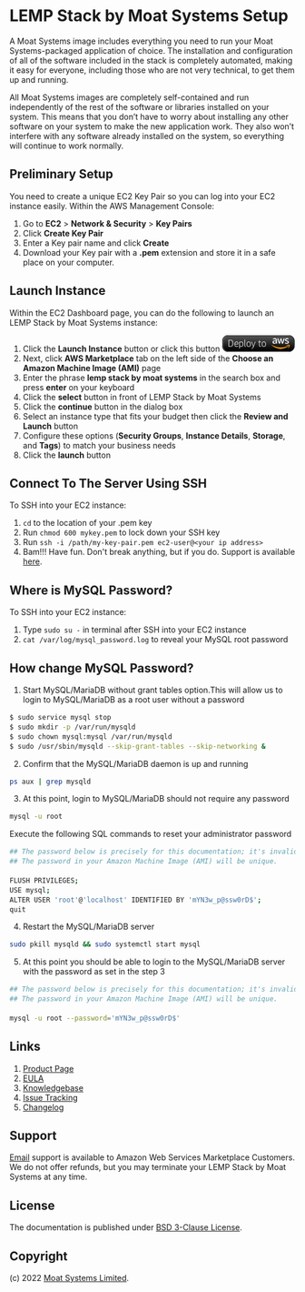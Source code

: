 # LEMP Stack by Moat Systems Setup

A Moat Systems image includes everything you need to run your Moat Systems-packaged application of choice. The installation and configuration of all of the software included in the stack is completely automated, making it easy for everyone, including those who are not very technical, to get them up and running.

All Moat Systems images are completely self-contained and run independently of the rest of the software or libraries installed on your system. This means that you don’t have to worry about installing any other software on your system to make the new application work. They also won’t interfere with any software already installed on the system, so everything will continue to work normally.

## Preliminary Setup

You need to create a unique EC2 Key Pair so you can log into your EC2 instance easily. Within the AWS Management Console:

1. Go to **EC2** > **Network & Security** > **Key Pairs**
2. Click **Create Key Pair**
3. Enter a Key pair name and click **Create**
4. Download your Key pair with a **.pem** extension and store it in a safe place on your computer.

## Launch Instance

Within the EC2 Dashboard page, you can do the following to launch an LEMP Stack by Moat Systems instance:

1. Click the **Launch Instance** button or click this button [![Launch Stack](./images/launch-stack.png?raw=true)](https://aws.amazon.com/marketplace/pp/B08S71PRTS)
2. Next, click **AWS Marketplace** tab on the left side of the **Choose an Amazon Machine Image (AMI)** page
3. Enter the phrase **lemp stack by moat systems** in the search box and press **enter** on your keyboard
4. Click the **select** button in front of LEMP Stack by Moat Systems
5. Click the **continue** button in the dialog box
6. Select an instance type that fits your budget then click the **Review and Launch** button
7. Configure these options (**Security Groups**, **Instance Details**, **Storage**, and **Tags**) to match your business needs
8. Click the **launch** button

## Connect To The Server Using SSH

To SSH into your EC2 instance:

1. ```cd``` to the location of your .pem key
2. Run ```chmod 600 mykey.pem``` to lock down your SSH key
3. Run ```ssh -i /path/my-key-pair.pem ec2-user@<your ip address>```
4. Bam!!! Have fun. Don't break anything, but if you do. Support is available [here](https://www.moatsystems.com/contact/).

## Where is MySQL Password?

To SSH into your EC2 instance:

1. Type ```sudo su -``` in terminal after SSH into your EC2 instance
2. ```cat /var/log/mysql_password.log``` to reveal your MySQL root password

## How change MySQL Password?

1. Start MySQL/MariaDB without grant tables option.This will allow us to login to MySQL/MariaDB as a root user without a password

```bash
$ sudo service mysql stop
$ sudo mkdir -p /var/run/mysqld
$ sudo chown mysql:mysql /var/run/mysqld
$ sudo /usr/sbin/mysqld --skip-grant-tables --skip-networking &
```

2. Confirm that the MySQL/MariaDB daemon is up and running

```bash
ps aux | grep mysqld
```

3. At this point, login to MySQL/MariaDB should not require any password

```bash
mysql -u root
```

Execute the following SQL commands to reset your administrator password

```bash
## The password below is precisely for this documentation; it's invalid.
## The password in your Amazon Machine Image (AMI) will be unique.

FLUSH PRIVILEGES;
USE mysql; 
ALTER USER 'root'@'localhost' IDENTIFIED BY 'mYN3w_p@ssw0rD$';
quit
```

4. Restart the MySQL/MariaDB server

```bash
sudo pkill mysqld && sudo systemctl start mysql
```

5. At this point you should be able to login to the MySQL/MariaDB server with the password as set in the step 3

```bash
## The password below is precisely for this documentation; it's invalid.
## The password in your Amazon Machine Image (AMI) will be unique.

mysql -u root --password='mYN3w_p@ssw0rD$'
```

## Links

1. [Product Page](https://aws.amazon.com/marketplace/pp/prodview-razaxxxuz26z6)
2. [EULA](MoatSystemsEULA.txt)
3. [Knowledgebase](https://github.com/moatsystems/lemp-stack-by-moatsystems/-/wikis/home)
4. [Issue Tracking](https://github.com/moatsystems/lemp-stack-by-moatsystems/-/issues)
5. [Changelog](changelog.md)

## Support

[Email](mailto:hi@moatsystems.com) support is available to Amazon Web Services Marketplace Customers. We do not offer refunds, but you may terminate your LEMP Stack by Moat Systems at any time.

## License

The documentation is published under [BSD 3-Clause License](license.txt).

## Copyright

(c) 2022 [Moat Systems Limited](https://www.moatsystems.com).
